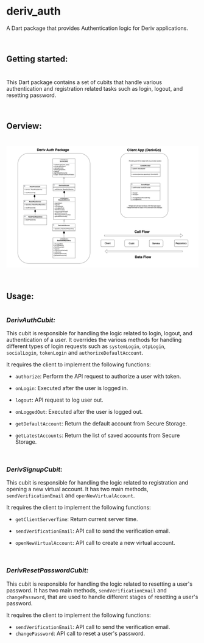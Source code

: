 # deriv_auth

A Dart package that provides Authentication logic for Deriv applications.

</br>

## Getting started:

#

This Dart package contains a set of cubits that handle various authentication and registration related tasks such as login, logout, and resetting password.

</br>

## Oerview:

#

![UML Diagram](auth-uml.png)

</br>

## Usage:

#

### **_DerivAuthCubit:_**

This cubit is responsible for handling the logic related to login, logout, and authentication of a user. It overrides the various methods for handling different types of login requests such as `systemLogin`, `otpLogin`, `socialLogin`, `tokenLogin` and `authorizeDefaultAccount`.

It requires the client to implement the following functions:

- `authorize`: Perform the API request to authorize a user with token.

- `onLogin`: Executed after the user is logged in.

- `logout`: API request to log user out.

- `onLoggedOut`: Executed after the user is logged out.

- `getDefaultAccount`: Return the default account from Secure Storage.

- `getLatestAccounts`: Return the list of saved accounts from Secure Storage.

</br>

### **_DerivSignupCubit:_**

This cubit is responsible for handling the logic related to registration and opening a new virtual account. It has two main methods, `sendVerificationEmail` and `openNewVirtualAccount`.

It requires the client to implement the following functions:

- `getClientServerTime`: Return current server time.

- `sendVerificationEmail`: API call to send the verification email.

- `openNewVirtualAccount`: API call to create a new virtual account.

</br>

### **_DerivResetPasswordCubit:_**

This cubit is responsible for handling the logic related to resetting a user's password. It has two main methods, `sendVerificationEmail` and `changePassword`, that are used to handle different stages of resetting a user's password.

It requires the client to implement the following functions:

- `sendVerificationEmail`: API call to send the verification email.
- `changePassword`: API call to reset a user's password.
